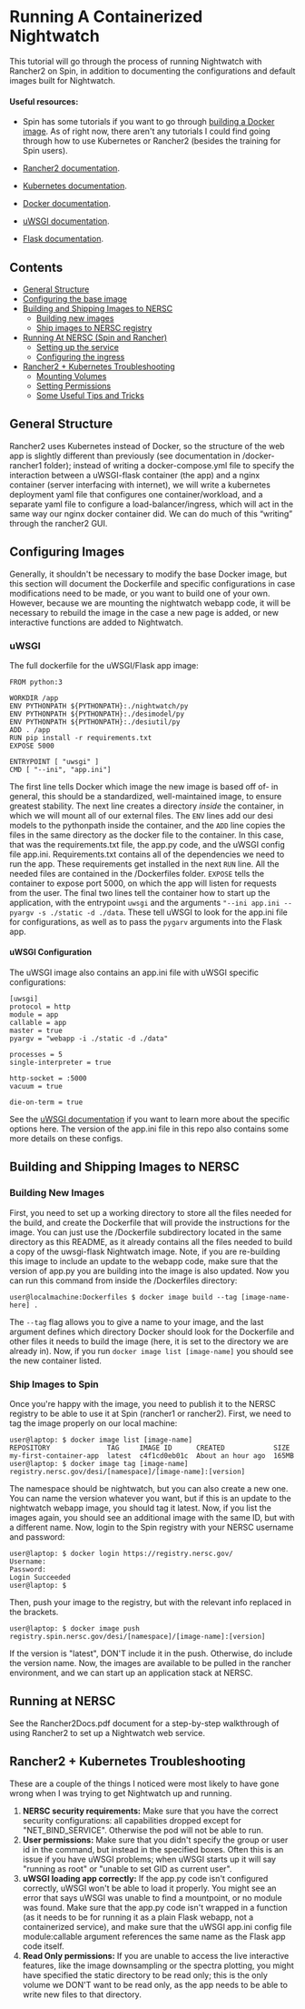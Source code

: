 # Running A Containerized Nightwatch 
This tutorial will go through the process of running Nightwatch with Rancher2 on Spin, in addition to documenting the configurations and default images built for Nightwatch.

#### Useful resources:
- Spin has some tutorials if you want to go through [building a Docker image](https://docs.nersc.gov/services/spin/getting_started/lesson-1/). As of right now, there aren't any tutorials I could find going through how to use Kubernetes or Rancher2 (besides the training for Spin users).

- [Rancher2 documentation](https://rancher.com/docs/rancher/v2.x/en/).

- [Kubernetes documentation](https://kubernetes.io/docs/home/).

- [Docker documentation](https://docs.docker.com/).

- [uWSGI documentation](https://uwsgi-docs.readthedocs.io/en/latest/index.html).

- [Flask documentation](https://flask.palletsprojects.com/en/1.1.x/).

## Contents
- [General Structure](#general-structure) 
- [Configuring the base image](#configuring-the-base-image)
- [Building and Shipping Images to NERSC](#building-and-shipping-images-to-nersc)
  - [Building new images](#building-new-images)
  - [Ship images to NERSC registry](#ship-images-to-spin)
- [Running At NERSC (Spin and Rancher)](#running-at-nersc)
  - [Setting up the service](#setting-up-the-service)
  - [Configuring the ingress](#configuring-the-ingress)
- [Rancher2 + Kubernetes Troubleshooting](#rancher2-kubernetes-troubleshooting)
  - [Mounting Volumes](#mounting-volumes)
  - [Setting Permissions](#setting-permissions)
  - [Some Useful Tips and Tricks](#some-useful-tips-and-tricks)

## General Structure
Rancher2 uses Kubernetes instead of Docker, so the structure of the web app is slightly different than previously (see documentation in /docker-rancher1 folder); instead of writing a docker-compose.yml file to specify the interaction between a uWSGI-flask container (the app) and a nginx container (server interfacing with internet), we will write a kubernetes deployment yaml file that configures one container/workload, and a separate yaml file to configure a load-balancer/ingress, which will act in the same way our nginx docker container did. We can do much of this “writing” through the rancher2 GUI. 

## Configuring Images
Generally, it shouldn't be necessary to modify the base Docker image, but this section will document the Dockerfile and specific configurations in case modifications need to be made, or you want to build one of your own. However, because we are mounting the nightwatch webapp code, it will be necessary to rebuild the image in the case a new page is added, or new interactive functions are added to Nightwatch. 

### uWSGI
The full dockerfile for the uWSGI/Flask app image:
```
FROM python:3

WORKDIR /app
ENV PYTHONPATH ${PYTHONPATH}:./nightwatch/py
ENV PYTHONPATH ${PYTHONPATH}:./desimodel/py
ENV PYTHONPATH ${PYTHONPATH}:./desiutil/py
ADD . /app
RUN pip install -r requirements.txt
EXPOSE 5000

ENTRYPOINT [ "uwsgi" ]
CMD [ "--ini", "app.ini"]
```
The first line tells Docker which image the new image is based off of- in general, this should be a standardized, well-maintained image, to ensure greatest stability. The next line creates a directory *inside* the container, in which we will mount all of our external files. The `ENV` lines add our desi models to the pythonpath inside the container, and the `ADD` line copies the files in the same directory as the docker file to the container. In this case, that was the requirements.txt file, the app.py code, and the uWSGI config file app.ini. Requirements.txt contains all of the dependencies we need to run the app. These requirements get installed in the next `RUN` line. All the needed files are contained in the /Dockerfiles folder. `EXPOSE` tells the container to expose port 5000, on which the app will listen for requests from the user. The final two lines tell the container how to start up the application, with the entrypoint `uwsgi` and the arguments `"--ini app.ini --pyargv -s ./static -d ./data`. These tell uWSGI to look for the app.ini file for configurations, as well as to pass the `pygarv` arguments into the Flask app.

#### uWSGI Configuration
The uWSGI image also contains an app.ini file with uWSGI specific configurations:
```
[uwsgi]
protocol = http
module = app
callable = app
master = true
pyargv = "webapp -i ./static -d ./data"

processes = 5
single-interpreter = true

http-socket = :5000
vacuum = true

die-on-term = true
```
See the [uWSGI documentation](https://uwsgi-docs.readthedocs.io/en/latest/CustomOptions.html) if you want to learn more about the specific options here. The version of the app.ini file in this repo also contains some more details on these configs.

## Building and Shipping Images to NERSC
### Building New Images
First, you need to set up a working directory to store all the files needed for the build, and create the Dockerfile that will provide the instructions for the image. You can just use the /Dockerfile subdirectory located in the same directory as this README, as it already contains all the files needed to build a copy of the uwsgi-flask Nightwatch image. Note, if you are re-building this image to include an update to the webapp code, make sure that the version of app.py you are building into the image is also updated. Now you can run this command from inside the /Dockerfiles directory:

```
user@localmachine:Dockerfiles $ docker image build --tag [image-name-here] .
```
The `--tag` flag allows you to give a name to your image, and the last argument defines which directory Docker should look for the Dockerfile and other files it needs to build the image (here, it is set to the directory we are already in). Now, if you run `docker image list [image-name]` you should see the new container listed. 

### Ship Images to Spin
Once you're happy with the image, you need to publish it to the NERSC registry to be able to use it at Spin (rancher1 or rancher2). First, we need to tag the image properly on our local machine:
```
user@laptop: $ docker image list [image-name]
REPOSITORY              TAG     IMAGE ID      CREATED            SIZE
my-first-container-app  latest  c4f1cd0eb01c  About an hour ago  165MB
user@laptop: $ docker image tag [image-name] registry.nersc.gov/desi/[namespace]/[image-name]:[version]
```
The namespace should be nightwatch, but you can also create a new one. You can name the version whatever you want, but if this is an update to the nightwatch webapp image, you should tag it latest. Now, if you list the images again, you should see an additional image with the same ID, but with a different name. Now, login to the Spin registry with your NERSC username and password:
```
user@laptop: $ docker login https://registry.nersc.gov/
Username:
Password:
Login Succeeded
user@laptop: $
```
Then, push your image to the registry, but with the relevant info replaced in the brackets.
```
user@laptop: $ docker image push registry.spin.nersc.gov/desi/[namespace]/[image-name]:[version]
```
If the version is "latest", DON'T include it in the push. Otherwise, do include the version name. Now, the images are available to be pulled in the rancher environment, and we can start up an application stack at NERSC.

## Running at NERSC
See the Rancher2Docs.pdf document for a step-by-step walkthrough of using Rancher2 to set up a Nightwatch web service.

## Rancher2 + Kubernetes Troubleshooting
These are a couple of the things I noticed were most likely to have gone wrong when I was trying to get Nightwatch up and running.

 1. **NERSC security requirements:** Make sure that you have the correct security configurations: all capabilities dropped except for "NET_BIND_SERVICE". Otherwise the pod will not be able to run.
 2. **User permissions:** Make sure that you didn't specify the group or user id in the command, but instead in the specified boxes. Often this is an issue if you have uWSGI problems; when uWSGI starts up it will say "running as root" or "unable to set GID as current user".
 3. **uWSGI loading app correctly:** If the app.py code isn't configured correctly, uWSGI won't be able to load it properly. You might see an error that says uWSGI was unable to find a mountpoint, or no module was found. Make sure that the app.py code isn't wrapped in a function (as it needs to be for running it as a plain Flask webapp, not a containerized service), and make sure that the uWSGI app.ini config file module:callable argument references the same name as the Flask app code itself.
 4. **Read Only permissions:** If you are unable to access the live interactive features, like the image downsampling or the spectra plotting, you might have specified the static directory to be read only; this is the only volume we DON'T want to be read only, as the app needs to be able to write new files to that directory.